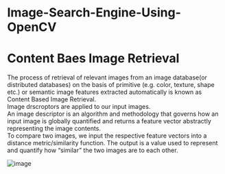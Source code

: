# Image-Search-Engine-Using-OpenCV
<h1> Content Baes Image Retrieval </h1>
The process of retrieval of relevant images from an
image database(or distributed databases) on the basis
of primitive (e.g. color, texture, shape etc.) or semantic
image features extracted automatically is
known as Content Based Image Retrieval.</br >
Image drscroptors are applied to our input images. </br >
An image descriptor is an algorithm and methodology that governs how an input image is globally quantified and returns a feature vector abstractly representing the image contents.</br >
To compare two images, we input the respective feature vectors into a distance metric/similarity 
function. The output is a value used to represent and quantify how “similar” the two images are 
to each other.

![image](https://user-images.githubusercontent.com/67821036/139065185-117e78c8-5efd-4fdd-b099-ebb00aa6052e.png)
